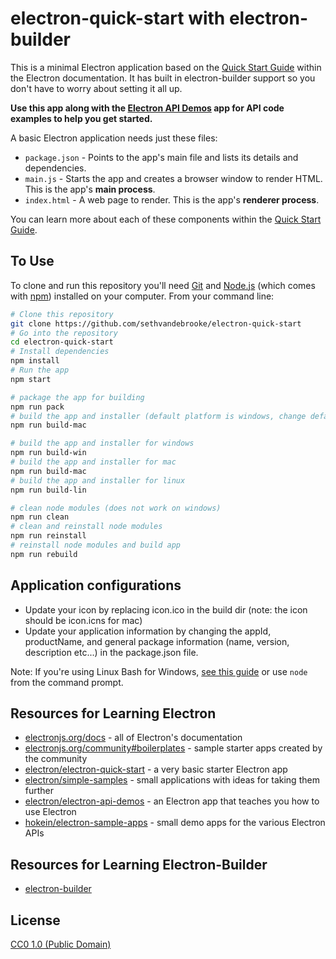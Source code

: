 # electron-quick-start with electron-builder

This is a minimal Electron application based on the [Quick Start Guide](https://electronjs.org/docs/tutorial/quick-start) within the Electron documentation. It has built in electron-builder support so you don't have to worry about setting it all up.

**Use this app along with the [Electron API Demos](https://electronjs.org/#get-started) app for API code examples to help you get started.**

A basic Electron application needs just these files:

- `package.json` - Points to the app's main file and lists its details and dependencies.
- `main.js` - Starts the app and creates a browser window to render HTML. This is the app's **main process**.
- `index.html` - A web page to render. This is the app's **renderer process**.

You can learn more about each of these components within the [Quick Start Guide](https://electronjs.org/docs/tutorial/quick-start).

## To Use

To clone and run this repository you'll need [Git](https://git-scm.com) and [Node.js](https://nodejs.org/en/download/) (which comes with [npm](http://npmjs.com)) installed on your computer. From your command line:

```bash
# Clone this repository
git clone https://github.com/sethvandebrooke/electron-quick-start
# Go into the repository
cd electron-quick-start
# Install dependencies
npm install
# Run the app
npm start

# package the app for building
npm run pack
# build the app and installer (default platform is windows, change default in package.json)
npm run build-mac

# build the app and installer for windows
npm run build-win
# build the app and installer for mac
npm run build-mac
# build the app and installer for linux
npm run build-lin

# clean node modules (does not work on windows)
npm run clean
# clean and reinstall node modules
npm run reinstall
# reinstall node modules and build app
npm run rebuild
```

## Application configurations
- Update your icon by replacing icon.ico in the build dir (note: the icon should be icon.icns for mac)
- Update your application information by changing the appId, productName, and general package information (name, version, description etc...) in the package.json file.

Note: If you're using Linux Bash for Windows, [see this guide](https://www.howtogeek.com/261575/how-to-run-graphical-linux-desktop-applications-from-windows-10s-bash-shell/) or use `node` from the command prompt.

## Resources for Learning Electron

- [electronjs.org/docs](https://electronjs.org/docs) - all of Electron's documentation
- [electronjs.org/community#boilerplates](https://electronjs.org/community#boilerplates) - sample starter apps created by the community
- [electron/electron-quick-start](https://github.com/electron/electron-quick-start) - a very basic starter Electron app
- [electron/simple-samples](https://github.com/electron/simple-samples) - small applications with ideas for taking them further
- [electron/electron-api-demos](https://github.com/electron/electron-api-demos) - an Electron app that teaches you how to use Electron
- [hokein/electron-sample-apps](https://github.com/hokein/electron-sample-apps) - small demo apps for the various Electron APIs

## Resources for Learning Electron-Builder
- [electron-builder](https://github.com/electron-userland/electron-builder)

## License

[CC0 1.0 (Public Domain)](LICENSE.md)
